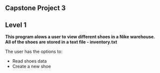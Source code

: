 ## Capstone Project 3 
## Level 1

**This program alows a user to view different shoes in a Nike warehouse.
All of the shoes are stored in a text file - inventory.txt**

The user has the options to:
* Read shoes data
* Create a new shoe
